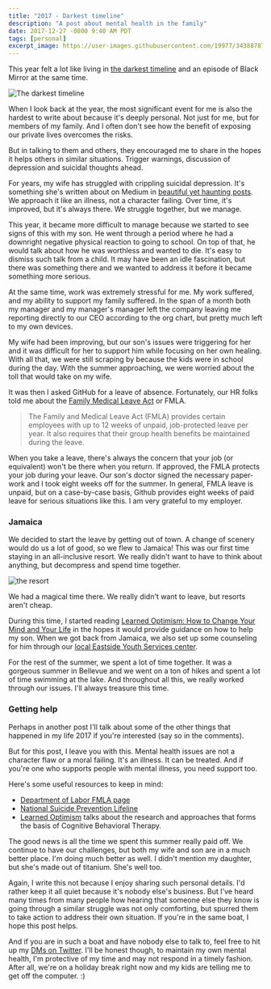 ```yaml
---
title: "2017 - Darkest timeline"
description: "A post about mental health in the family"
date: 2017-12-27 -0800 9:40 AM PDT
tags: [personal]
excerpt_image: https://user-images.githubusercontent.com/19977/34388787-89341190-eaea-11e7-9d38-402ab8125ed9.png
---
```


This year felt a lot like living in [the darkest timeline](http://community-sitcom.wikia.com/wiki/Darkest_Timeline) and an episode of Black Mirror at the same time.

![The darkest timeline](https://user-images.githubusercontent.com/19977/34388787-89341190-eaea-11e7-9d38-402ab8125ed9.png)

When I look back at the year, the most significant event for me is also the hardest to write about because it's deeply personal. Not just for me, but for members of my family. And I often don't see how the benefit of exposing our private lives overcomes the risks.

But in talking to them and others, they encouraged me to share in the hopes it helps others in similar situations. Trigger warnings, discussion of depression and suicidal thoughts ahead.

For years, my wife has struggled with crippling suicidal depression. It's something she's written about on Medium in [beautiful yet haunting posts](https://medium.com/@akumi/19-comfortable-people-are-difficult-to-control-4cbb82df02f3). We approach it like an illness, not a character failing. Over time, it's improved, but it's always there. We struggle together, but we manage.

This year, it became more difficult to manage because we started to see signs of this with my son. He went through a period where he had a downright negative physical reaction to going to school. On top of that, he would talk about how he was worthless and wanted to die. It's easy to dismiss such talk from a child. It may have been an idle fascination, but there was something there and we wanted to address it before it became something more serious.

At the same time, work was extremely stressful for me. My work suffered, and my ability to support my family suffered. In the span of a month both my manager and my manager's manager left the company leaving me reporting directly to our CEO according to the org chart, but pretty much left to my own devices.

My wife had been improving, but our son's issues were triggering for her and it was difficult for her to support him while focusing on her own healing. With all that, we were still scraping by because the kids were in school during the day. With the summer approaching, we were worried about the toll that would take on my wife.

It was then I asked GitHub for a leave of absence. Fortunately, our HR folks told me about the [Family Medical Leave Act](https://www.dol.gov/general/topic/benefits-leave/fmla) or FMLA.

> The Family and Medical Leave Act (FMLA) provides certain employees with up to 12 weeks of unpaid, job-protected leave per year. It also requires that their group health benefits be maintained during the leave.

When you take a leave, there's always the concern that your job (or equivalent) won't be there when you return. If approved, the FMLA protects your job during your leave. Our son's doctor signed the necessary paper-work and I took eight weeks off for the summer. In general, FMLA leave is unpaid, but on a case-by-case basis, Github provides eight weeks of paid leave for serious situations like this. I am very grateful to my employer.

### Jamaica

We decided to start the leave by getting out of town. A change of scenery would do us a lot of good, so we flew to Jamaica! This was our first time staying in an all-inclusive resort. We really didn't want to have to think about anything, but decompress and spend time together.

![the resort](https://user-images.githubusercontent.com/19977/34389568-2e8c90be-eaef-11e7-9bd3-37cad06e26db.png)

We had a magical time there. We really didn't want to leave, but resorts aren't cheap.

During this time, I started reading [Learned Optimism: How to Change Your Mind and Your Life](http://amzn.to/2zDF8Ev) in the hopes it would provide guidance on how to help my son. When we got back from Jamaica, we also set up some counseling for him through our [local Eastside Youth Services center](http://www.youtheastsideservices.org/).

For the rest of the summer, we spent a lot of time together. It was a gorgeous summer in Bellevue and we went on a ton of hikes and spent a lot of time swimming at the lake. And throughout all this, we really worked through our issues. I'll always treasure this time.

### Getting help

Perhaps in another post I'll talk about some of the other things that happened in my life 2017 if you're interested (say so in the comments).

But for this post, I leave you with this. Mental health issues are not a character flaw or a moral failing. It's an illness. It can be treated. And if you're one who supports people with mental illness, you need support too.

Here's some useful resources to keep in mind:

* [Department of Labor FMLA page](https://www.dol.gov/general/topic/benefits-leave/fmla)
* [National Suicide Prevention Lifeline](https://suicidepreventionlifeline.org/)
* [Learned Optimism](http://amzn.to/2zDF8Ev) talks about the research and approaches that forms the basis of Cognitive Behavioral Therapy.

The good news is all the time we spent this summer really paid off. We continue to have our challenges, but both my wife and son are in a much better place. I'm doing much better as well. I didn't mention my daughter, but she's made out of titanium. She's well too.

Again, I write this not because I enjoy sharing such personal details. I'd rather keep it all quiet because it's nobody else's business. But I've heard many times from many people how hearing that someone else they know is going through a similar struggle was not only comforting, but spurred them to take action to address their own situation. If you're in the same boat, I hope this post helps.

And if you are in such a boat and have nobody else to talk to, feel free to hit up my [DMs on Twitter](https://twitter.com/haacked). I'll be honest though, to maintain my own mental health, I'm protective of my time and may not respond in a timely fashion. After all, we're on a holiday break right now and my kids are telling me to get off the computer. :)
